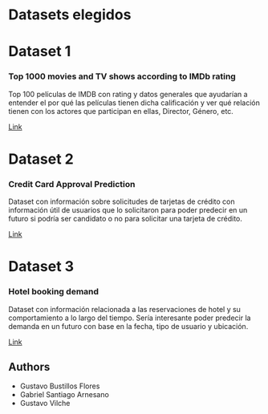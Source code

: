 
# Datasets elegidos
# Dataset 1
### Top 1000 movies and TV shows according to IMDb rating

Top 100 películas de IMDB con rating y datos generales que ayudarían a entender el por qué las películas tienen dicha calificación y ver qué relación tienen con los actores que participan en ellas, Director, Género, etc.


[Link](https://www.kaggle.com/datasets/anujsingh098/top-1000-imdb-movies)

# Dataset 2
### Credit Card Approval Prediction
Dataset con información sobre solicitudes de tarjetas de crédito con información útil de usuarios que lo solicitaron para poder predecir en un futuro si podría ser candidato o no para solicitar una tarjeta de crédito.

[Link](https://www.kaggle.com/datasets/rikdifos/credit-card-approval-prediction)

# Dataset 3
### Hotel booking demand
Dataset con información relacionada a las reservaciones de hotel y su comportamiento a lo largo del tiempo. Sería interesante poder predecir la demanda en un futuro con base en la fecha, tipo de usuario y ubicación.

[Link](https://www.kaggle.com/datasets/jessemostipak/hotel-booking-demand)
## Authors

- Gustavo Bustillos Flores
- Gabriel Santiago Arnesano
- Gustavo Vilche
